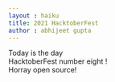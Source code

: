 ```yaml
---
layout : haiku
title: 2021 HacktoberFest
author : abhijeet gupta
---
```


Today is the day <br>
HacktoberFest number eight !<br>
Horray open source!<br>